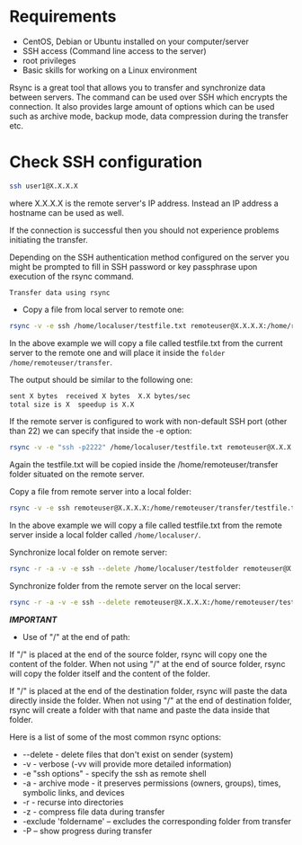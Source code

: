 # Requirements

- CentOS, Debian or Ubuntu installed on your computer/server
- SSH access (Command line access to the server)
- root privileges
- Basic skills for working on a Linux environment


Rsync is a great tool that allows you to transfer and synchronize data between servers. The command can be used over SSH which encrypts the connection. It also provides large amount of options which can be used such as archive mode, backup mode, data compression during the transfer etc.


# Check SSH configuration

```bash
ssh user1@X.X.X.X
```
where X.X.X.X is the remote server's IP address. Instead an IP address a hostname can be used as well.

If the connection is successful then you should not experience problems initiating the transfer.

Depending on the SSH authentication method configured on the server you might be prompted to fill in SSH password or key passphrase upon execution of the rsync command.

```
Transfer data using rsync
```
- Copy a file from local server to remote one:
```bash
rsync -v -e ssh /home/localuser/testfile.txt remoteuser@X.X.X.X:/home/remoteuser/transfer
```
In the above example we will copy a file called testfile.txt from the current server to the remote one and will place it inside the `folder /home/remoteuser/transfer`.

The output should be similar to the following one:

```bash
sent X bytes  received X bytes  X.X bytes/sec
total size is X  speedup is X.X
```
If the remote server is configured to work with non-default SSH port (other than 22) we can specify that inside the -e option:

```bash
rsync -v -e "ssh -p2222" /home/localuser/testfile.txt remoteuser@X.X.X.X:~/transfer
```

Again the testfile.txt will be copied inside the /home/remoteuser/transfer folder situated on the remote server.

Copy a file from remote server into a local folder:

```bash
rsync -v -e ssh remoteuser@X.X.X.X:/home/remoteuser/transfer/testfile.txt /home/localuser/
```

In the above example we will copy a file called testfile.txt from the remote server inside a local folder called `/home/localuser/`.

Synchronize local folder on remote server:

```bash
rsync -r -a -v -e ssh --delete /home/localuser/testfolder remoteuser@X.X.X.X:/home/remoteuser/testfolder
```
Synchronize folder from the remote server on the local server:

```bash
rsync -r -a -v -e ssh --delete remoteuser@X.X.X.X:/home/remoteuser/testfolder /home/localuser/testfolder
```
***IMPORTANT***
- Use of "/" at the end of path:

If "/" is placed at the end of the source folder, rsync will copy one the content of the folder.
When not using "/" at the end of source folder, rsync will copy the folder itself and the content of the folder.

If "/" is placed at the end of the destination folder, rsync will paste the data directly inside the folder.
When not using "/" at the end of destination folder, rsync will create a folder with that name and paste the data inside that folder.

Here is a list of some of the most common rsync options:

- --delete - delete files that don't exist on sender (system)
- -v - verbose (-vv will provide more detailed information)
- -e "ssh options" - specify the ssh as remote shell
- -a - archive mode - it preserves permissions (owners, groups), times, symbolic links, and devices
- -r - recurse into directories
- -z - compress file data during transfer
- -exclude 'foldername' – excludes the corresponding folder from transfer
- -P – show progress during transfer
